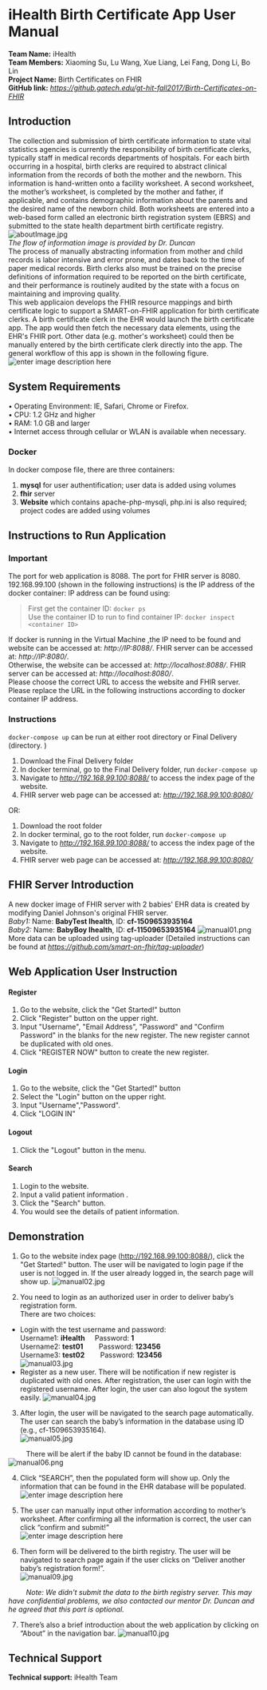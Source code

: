 **iHealth Birth Certificate App User Manual**
=========================================

**Team Name:** iHealth  
**Team Members:** Xiaoming Su, Lu Wang, Xue Liang, Lei Fang, Dong Li, Bo Lin  
**Project Name:** Birth Certificates on FHIR  
**GitHub link:** *https://github.gatech.edu/gt-hit-fall2017/Birth-Certificates-on-FHIR*

## Introduction
The collection and submission of birth certificate information to state vital statistics agencies is currently the responsibility of birth certificate clerks, typically staff in medical records departments of hospitals. For each birth occurring in a hospital, birth clerks are required to abstract clinical information from the records of both the mother and the newborn. This information is hand-written onto a facility worksheet. A second worksheet, the mother’s worksheet, is completed by the mother and father, if applicable, and contains demographic information about the parents and the desired name of the newborn child. Both worksheets are entered into a web-based form called an electronic birth registration system (EBRS) and submitted to the state health department birth certificate registry.    
![](https://lh3.googleusercontent.com/-9NuZ2dKjbyM/WhoAWsshBqI/AAAAAAAAAOc/iJlNlwBvuBArUArHlbN7xAhpJpC73rFmACLcBGAs/s0/aboutImage.jpg "aboutImage.jpg")  
*The flow of information image is provided by Dr. Duncan*    
The process of manually abstracting information from mother and child records is labor intensive and error prone, and dates back to the time of paper medical records.  Birth clerks also must be trained on the precise definitions of information required to be reported on the birth certificate, and their performance is routinely audited by the state with a focus on maintaining and improving quality.    
This web applicaion develops the FHIR resource mappings and birth certificate logic to support a SMART-on-FHIR application for birth certificate clerks. A birth certificate clerk in the EHR would launch the birth certificate app. The app would then fetch the necessary data elements, using the EHR's FHIR port. Other data (e.g. mother's worksheet) could then be manually entered by the birth certificate clerk directly into the app. The general workflow of this app is shown in the following figure.    
![enter image description here](https://lh3.googleusercontent.com/-StMXTNaSbAw/WhoAEdOXLsI/AAAAAAAAAOU/LDEwwvd8d4cdB_-IGarDTMywr9U0FqkogCLcBGAs/s0/workflow.png "workflow.png")
    
## System Requirements
• Operating Environment: IE, Safari, Chrome or Firefox.  
• CPU: 1.2 GHz and higher  
• RAM: 1.0 GB and larger  
• Internet access through cellular or WLAN is available when necessary. 
### Docker
In docker compose file, there are three containers:    
1. **mysql** for user authentification; user data is added using volumes    
2. **fhir** server
3. **Website** which contains apache-php-mysqli, php.ini is also required; project codes are added using volumes    
## Instructions to Run Application
### Important
The port for web application is 8088. The port for FHIR server is 8080.      
192.168.99.100  (shown in the following instructions) is the IP address of the docker container: IP address can be found using:      

> First get the container ID:  ```docker ps```            
> Use the container ID to run to find container IP: ```docker inspect <container ID> ```

         
If docker is running in the Virtual Machine ,the IP need to be found and website can be accessed at: *http://IP:8088/*. FHIR server can be accessed at: *http://IP:8080/*.    
Otherwise, the website can be accessed at: *http://localhost:8088/*. FHIR server can be accessed at: *http://localhost:8080/*.    
Please choose the correct URL to access the website and FHIR server. Please replace the URL in the following instructions according to docker container IP address.    
### Instructions
```docker-compose up``` can be run at either root directory or Final Delivery (directory. )
1. Download the Final Delivery folder
2. In docker terminal, go to the Final Delivery folder, run ```docker-compose up```
3. Navigate to *http://192.168.99.100:8088/* to access the index page of the website.
4. FHIR server web page can be accessed at: *http://192.168.99.100:8080/*

OR:
1. Download the root folder
2. In docker terminal, go to the root folder, run ```docker-compose up```
3. Navigate to *http://192.168.99.100:8088/* to access the index page of the website.
4. FHIR server web page can be accessed at: *http://192.168.99.100:8080/*      
       
## FHIR Server Introduction
A new docker image of FHIR server with 2 babies' EHR data is created by modifying Daniel Johnson's original FHIR server.   
*Baby1:* Name: **BabyTest Ihealth**, ID: **cf-1509653935164**  
*Baby2:* Name: **BabyBoy Ihealth**, ID: **cf-11509653935164**
![](https://lh3.googleusercontent.com/-7Kpq6U3ljI0/WhkR7Pwk8EI/AAAAAAAAAK0/Qj0R-Q998GkuPye3uK6CWFKYeFSuKdSzACLcBGAs/s0/manual01.png "manual01.png")     
More data can be uploaded using tag-uploader	(Detailed instructions	can be found at	*https://github.com/smart-on-fhir/tag-uploader*)     

## Web Application User Instruction
#### Register

1. Go to the website, click the "Get Started!" button
2. Click "Register" button on the upper right.
3. Input "Username", "Email Address", "Password" and "Confirm Password" in the blanks for the new register. The new register cannot be duplicated with old ones. 
4. Click "REGISTER NOW" button to create the new register.



#### Login

1. Go to the website, click the "Get Started!" button
2. Select the "Login" button on the upper right.
3. Input "Username","Password".
4. Click "LOGIN IN"

#### Logout

1. Click the "Logout" button in the menu.


#### Search

1. Login to the website.
2. Input a valid patient information .
3. Click the "Search" button.
4. You would see the details of patient information.

## Demonstration
1. Go to the website index page (http://192.168.99.100:8088/), click the "Get Started!" button. The user will be navigated to login page if the user is not logged in. If the user already logged in, the search page will show up.
![](https://lh3.googleusercontent.com/-wRBPqYDaMMY/WhkSF5yj6qI/AAAAAAAAAK8/rnWkkDdSHrEg-T4dbZTlrHbsvYq5OySCwCLcBGAs/s0/manual02.jpg "manual02.jpg")
 
2. You need to login as an authorized user in order to deliver baby’s registration form.  
There are two choices:  
* Login with the test username and password:  
    Username1: **iHealth**   &nbsp; &nbsp; Password: **1**  
    Username2: **test01**     &nbsp; &nbsp; &nbsp;&nbsp; Password: **123456**    
    Username3: **test02**    &nbsp; &nbsp; &nbsp; &nbsp;Password: **123456**   
![](https://lh3.googleusercontent.com/-8M0_lrj51u4/WhkSMhDrnoI/AAAAAAAAALE/XP_XQIabYFIkM1SvBn5dkRXTLvSqBgSQwCLcBGAs/s0/manual03.jpg "manual03.jpg")
* Register as a new user. There will be notification if new register is duplicated with old ones. After registration, the user can login with the registered username.  After login, the user can also logout the system easily. 
![](https://lh3.googleusercontent.com/-wsE7B1tu8K4/WhkSTkR1sxI/AAAAAAAAALM/KeJ7Z0hVoJExjiO8lGuOsnvIewmlBV2HACLcBGAs/s0/manual04.jpg "manual04.jpg")
 
3. After login, the user will be navigated to the search page automatically. The user can search the baby’s information in the database using ID (e.g., cf-1509653935164).           
![](https://lh3.googleusercontent.com/-k9B-Rlnuprs/WhkSioX21oI/AAAAAAAAALg/j1vlQXFOEIUp8-oHIPnV7wiJlAxRo-4UQCLcBGAs/s0/manual05.jpg "manual05.jpg")
 
 &nbsp; &nbsp; &nbsp; &nbsp; &nbsp;There will be alert if the baby ID cannot be found in the database:
    ![](https://lh3.googleusercontent.com/-ZPXq_jPkwNg/WhkSae9SRwI/AAAAAAAAALY/2p9R5VK_m0gfiKgm_gSNuFE4RSkYTrGdwCLcBGAs/s0/manual06.png "manual06.png")
 
4. Click “SEARCH”, then the populated form will show up. Only the information that can be found in the EHR database will be populated.
![enter image description here](https://lh3.googleusercontent.com/-m0T46ZEWw0w/WhkdldQaSVI/AAAAAAAAANw/msWgbMV_0OQ6usDcM1uijzu4lZCVpGLqACLcBGAs/s0/manual07.png "manual07.png")
 
5. The user can manually input other information according to mother’s worksheet. After confirming all the information is correct, the user can click “confirm and submit!”  
![enter image description here](https://lh3.googleusercontent.com/-28w1DU7QVgE/WhkdgZOltiI/AAAAAAAAANo/N9RfeXTY2l4dghTd27Bdt_It0Iz7Ix-UACLcBGAs/s0/manual08.png "manual08.png")
 
6. Then form will be delivered to the birth registry. The user will be navigated to search page again if the user clicks on “Deliver another baby’s registration form!”.  
![](https://lh3.googleusercontent.com/-cd8peXQXLw0/WhkS6OfuHjI/AAAAAAAAAMA/7vfWz-XVSWQ92ODBmBezh34FcXUiRiLPACLcBGAs/s0/manual09.jpg "manual09.jpg")
 
&nbsp; &nbsp;&nbsp; &nbsp;&nbsp; &nbsp;*Note: We didn't submit the data to the birth registry server. This may have confidential problems, we also contacted our mentor Dr. Duncan and he agreed that this part is optional.*

7. There’s also a brief introduction about the web application by clicking on “About” in the navigation bar.
![](https://lh3.googleusercontent.com/-jn0jjxJPPkk/WhkdWqRabWI/AAAAAAAAANg/6UlJpQw43VkTTftTtox-8pW9iumRYs09wCLcBGAs/s0/manual10.jpg "manual10.jpg")
 
## Technical Support
**Technical support:** iHealth Team

